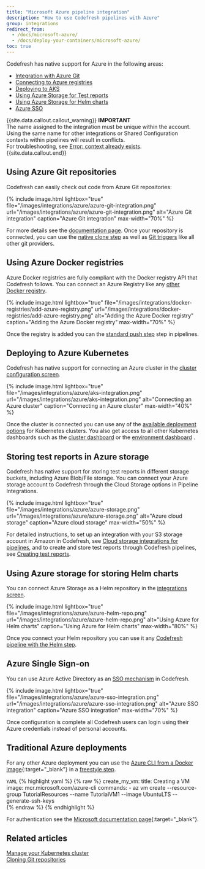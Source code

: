 ```yaml
---
title: "Microsoft Azure pipeline integration"
description: "How to use Codefresh pipelines with Azure"
group: integrations
redirect_from:
  - /docs/microsoft-azure/
  - /docs/deploy-your-containers/microsoft-azure/
toc: true
---
```


Codefresh has native support for Azure in the following areas:

- [Integration with Azure Git]({{site.baseurl}}/docs/integrations/git-providers/#azure-devops)
- [Connecting to Azure registries]({{site.baseurl}}/docs/integrations/docker-registries/azure-docker-registry/)
- [Deploying to AKS]({{site.baseurl}}/docs/deployments/kubernetes/#adding-an-aks-cluster)  
- [Using Azure Storage for Test reports]({{site.baseurl}}/docs/testing/test-reports/#connecting-azure-storage)
- [Using Azure Storage for Helm charts]({{site.baseurl}}/docs/deployments/helm/helm-charts-and-repositories/)  
- [Azure SSO]({{site.baseurl}}/docs/single-sign-on/oidc/oidc-azure/)

{{site.data.callout.callout_warning}}
**IMPORTANT**  
The name assigned to the integration must be unique within the account. Using the same name for other integrations or Shared Configuration contexts within pipelines will result in conflicts.<br>For troubleshooting, see [Error: context already exists]({{site.baseurl}}/docs/kb/articles/error-context-already-exists/).
{{site.data.callout.end}}

  
## Using Azure Git repositories

Codefresh can easily check out code from Azure Git repositories:

{% include 
image.html 
lightbox="true" 
file="/images/integrations/azure/azure-git-integration.png" 
url="/images/integrations/azure/azure-git-integration.png"
alt="Azure Git integration" 
caption="Azure Git integration"
max-width="70%"
%}

For more details see the [documentation page]({{site.baseurl}}/docs/integrations/git-providers/#azure-devops). Once your repository is connected, you can use the [native clone step]({{site.baseurl}}/docs/pipelines/steps/git-clone/) as well as [Git triggers]({{site.baseurl}}/docs/pipelines/triggers/git-triggers/) like all other git providers.

## Using Azure Docker registries

Azure Docker registries are fully compliant with the Docker registry API that Codefresh follows. You can connect an Azure Registry like any [other Docker registry]({{site.baseurl}}/docs/integrations/docker-registries/).

{% 
	include image.html 
	lightbox="true" 
file="/images/integrations/docker-registries/add-azure-registry.png" 
url="/images/integrations/docker-registries/add-azure-registry.png" 
alt="Adding the Azure Docker registry" 
caption="Adding the Azure Docker registry" 
max-width="70%" 
%}

Once the registry is added you can the [standard push step]({{site.baseurl}}/docs/pipelines/steps/push/) step in pipelines. 

## Deploying to Azure Kubernetes

Codefresh has native support for connecting an Azure cluster in the [cluster configuration screen]({{site.baseurl}}/docs/integrations/kubernetes/#connect-a-kubernetes-cluster).

{% 
	include image.html 
	lightbox="true" 
file="/images/integrations/azure/aks-integration.png" 
url="/images/integrations/azure/aks-integration.png" 
alt="Connecting an Azure cluster" 
caption="Connecting an Azure cluster" 
max-width="40%" 
%}

Once the cluster is connected you can use any of the [available deployment options]({{site.baseurl}}/docs/deployments/kubernetes/) for Kubernetes clusters. You also get access to all other Kubernetes dashboards such as the [cluster dashboard]({{site.baseurl}}/docs/deployments/kubernetes/manage-kubernetes/)  or the [environment dashboard]({{site.baseurl}}/docs/deployments/kubernetes/environment-dashboard/) .

## Storing test reports in Azure storage

Codefresh has native support for storing test reports in different storage buckets, including Azure Blob/File storage.
You can connect your Azure storage account to Codefresh through the Cloud Storage options in Pipeline Integrations.  

{% include
image.html
lightbox="true"
file="/images/integrations/azure/azure-storage.png"
url="/images/integrations/azure/azure-storage.png"
alt="Azure cloud storage"
caption="Azure cloud storage"
max-width="50%"
%}

For detailed instructions, to set up an integration with your S3 storage account in Amazon in Codefresh, see [Cloud storage integrations for pipelines]({{site.baseurl}}/docs/integrations/cloud-storage/), and to create and store test reports through Codefresh pipelines, see [Creating test reports]({{site.baseurl}}/docs/testing/test-reports/). 

## Using Azure storage for storing Helm charts

You can connect Azure Storage as a Helm repository in the [integrations screen]({{site.baseurl}}/docs/deployments/helm/helm-charts-and-repositories/).

{% include
image.html
lightbox="true"
file="/images/integrations/azure/azure-helm-repo.png"
url="/images/integrations/azure/azure-helm-repo.png"
alt="Using Azure for Helm charts"
caption="Using Azure for Helm charts"
max-width="80%"
%}

Once you connect your Helm repository you can use it any [Codefresh pipeline with the Helm step]({{site.baseurl}}/docs/deployments/helm/using-helm-in-codefresh-pipeline/). 

## Azure Single Sign-on

You can use Azure Active Directory as an [SSO mechanism]({{site.baseurl}}/docs/administration/single-sign-on/) in Codefresh.

{% include 
image.html 
lightbox="true" 
file="/images/integrations/azure/azure-sso-integration.png" 
url="/images/integrations/azure/azure-sso-integration.png"
alt="Azure SSO integration" 
caption="Azure SSO integration"
max-width="70%"
%}

Once configuration is complete all Codefresh users can login using their Azure credentials instead of personal accounts.

## Traditional Azure deployments

For any other Azure deployment you can use the [Azure CLI from a Docker image](https://hub.docker.com/_/microsoft-azure-cli){:target="\_blank"} in a [freestyle step]({{site.baseurl}}/docs/pipelines/steps/freestyle/).

`YAML`
{% highlight yaml %}
{% raw %}
  create_my_vm:
    title: Creating a VM
    image: mcr.microsoft.com/azure-cli
    commands:
      - az vm create --resource-group TutorialResources --name TutorialVM1 --image UbuntuLTS --generate-ssh-keys     
{% endraw %}
{% endhighlight %}

For authentication see the [Microsoft documentation page](https://docs.microsoft.com/en-us/cli/azure/authenticate-azure-cli?view=azure-cli-latest){:target="\_blank"}.

## Related articles
[Manage your Kubernetes cluster]({{site.baseurl}}/docs/deployments/kubernetes/manage-kubernetes/)  
[Cloning Git repositories]({{site.baseurl}}/docs/example-catalog/ci-examples/git-checkout/)  
